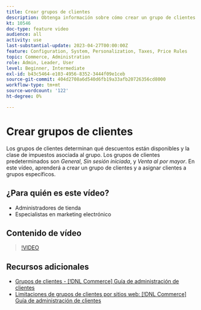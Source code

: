 ```yaml
---
title: Crear grupos de clientes
description: Obtenga información sobre cómo crear un grupo de clientes y cómo asignar clientes a grupos específicos, que determinan los descuentos disponibles y la clase de impuestos asociada.
kt: 10546
doc-type: feature video
audience: all
activity: use
last-substantial-update: 2023-04-27T00:00:00Z
feature: Configuration, System, Personalization, Taxes, Price Rules
topic: Commerce, Administration
role: Admin, Leader, User
level: Beginner, Intermediate
exl-id: b43c5464-e103-4956-8352-3444f09e1ceb
source-git-commit: 404d2708a6d540d6fb19a33afb20726356cd8000
workflow-type: tm+mt
source-wordcount: '122'
ht-degree: 0%

---
```


# Crear grupos de clientes

Los grupos de clientes determinan qué descuentos están disponibles y la clase de impuestos asociada al grupo. Los grupos de clientes predeterminados son _General_, _Sin sesión iniciada_, y _Venta al por mayor_. En este vídeo, aprenderá a crear un grupo de clientes y a asignar clientes a grupos específicos.

## ¿Para quién es este vídeo?

- Administradores de tienda
- Especialistas en marketing electrónico

## Contenido de vídeo

>[!VIDEO](https://video.tv.adobe.com/v/343660?quality=12&learn=on)

## Recursos adicionales

- [Grupos de clientes - [!DNL Commerce] Guía de administración de clientes](https://experienceleague.adobe.com/docs/commerce-admin/customers/customers-menu/customer-groups.html)
- [Limitaciones de grupos de clientes por sitios web: [!DNL Commerce] Guía de administración de clientes](https://developer.adobe.com/commerce/php/development/components/indexing/optimization/#customer-group-limitations-by-websites)
